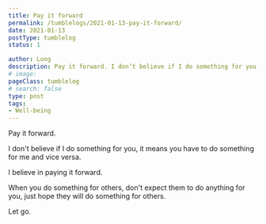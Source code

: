 ```yaml
---
title: Pay it forward
permalink: /tumblelogs/2021-01-13-pay-it-forward/
date: 2021-01-13
postType: tumblelog
status: 1

author: Long
description: Pay it forward. I don’t believe if I do something for you, it means you have to do something for me and vice versa. I believe in paying it forward.
# image:
pageClass: tumblelog
# search: false
type: post
tags:
- Well-being
---
```


Pay it forward. 

I don't believe if I do something for you, it means you have to do something for me and vice versa. 

I believe in paying it forward.

When you do something for others, don't expect them to do anything for you, just hope they will do something for others.

Let go.
